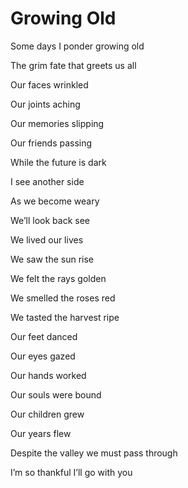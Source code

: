 # Growing Old

Some days I ponder growing old

The grim fate that greets us all

Our faces wrinkled

Our joints aching

Our memories slipping

Our friends passing

While the future is dark

I see another side

As we become weary

We’ll look back see

We lived our lives

We saw the sun rise

We felt the rays golden

We smelled the roses red

We tasted the harvest ripe

Our feet danced

Our eyes gazed

Our hands worked

Our souls were bound

Our children grew

Our years flew

Despite the valley we must pass through

I’m so thankful I’ll go with you
